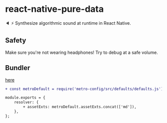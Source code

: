 # react-native-pure-data
🔈 ⚡ Synthesize algorithmic sound at runtime in React Native. 

## Safety
Make sure you're not wearing headphones! Try to debug at a safe volume.

## Bundler

[here](https://github.com/facebook/metro/issues/367)

```diff
+ const metroDefault = require('metro-config/src/defaults/defaults.js');

module.exports = {
    resolver: {
        + assetExts: metroDefault.assetExts.concat(['md']),
    },
};
```
